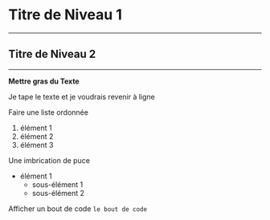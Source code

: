 




# Titre de Niveau 1

-----

## Titre de Niveau 2

-----

__Mettre gras du Texte__

Je tape le texte et je voudrais revenir à ligne


Faire une liste ordonnée

1. élément 1
2. élément 2
3. élément 3

Une imbrication de puce

* élément 1
  * sous-élément 1
  * sous-élément 2

Afficher un bout de code
`le bout de code`




